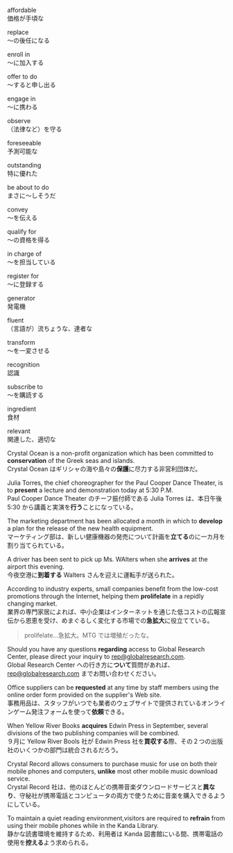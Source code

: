 affordable  
価格が手頃な

replace  
～の後任になる

enroll in  
～に加入する

offer to do  
～すると申し出る

engage in  
～に携わる

observe  
（法律など）を守る

foreseeable  
予測可能な

outstanding  
特に優れた

be about to do  
まさに～しそうだ

convey  
～を伝える

qualify for  
～の資格を得る

in charge of  
～を担当している

register for  
～に登録する

generator  
発電機

fluent  
（言語が）流ちょうな、達者な

transform  
～を一変させる

recognition  
認識

subscribe to  
～を購読する

ingredient  
食材

relevant  
関連した、適切な

Crystal Ocean is a non-profit organization which has been committed to **conservation** of the Greek seas and islands.  
Crystal Ocean はギリシャの海や島々の**保護**に尽力する非営利団体だ。

Julia Torres, the chief choreographer for the Paul Cooper Dance Theater, is to **present** a lecture and demonstration today at 5:30 P.M.  
Paul Cooper Dance Theater のチーフ振付師である Julia Torres は、本日午後 5:30 から講義と実演を**行う**ことになっている。

The marketing department has been allocated a month in which to **develop** a plan for the release of the new health equipment.  
マーケティング部は、新しい健康機器の発売について計画を**立てる**のに一カ月を割り当てられている。

A driver has been sent to pick up Ms. WAlters when she **arrives** at the airport this evening.  
今夜空港に**到着する** Walters さんを迎えに運転手が送られた。

According to industry experts, small companies benefit from the low-cost promotions through the Internet, helping them **prolifelate** in a repidly changing market.  
業界の専門家居によれば、中小企業はインターネットを通じた低コストの広報宣伝から恩恵を受け、めまぐるしく変化する市場での**急拡大**に役立てている。

> prolifelate...急拡大。MTG では増殖だったな。

Should you have any questions **regarding** access to Global Research Center, please direct your inquiry to rep@globalresearch.com.  
Global Research Center への行き方に**ついて**質問があれば、rep@globalresearch.com までお問い合わせください。

Office suppliers can be **requested** at any time by staff members using the online order form provided on the supplier's Web site.  
事務用品は、スタッフがいつでも業者のウェブサイトで提供されているオンラインゲーム発注フォームを使って**依頼**できる。

When Yellow River Books **acquires** Edwin Press in September, several divisions of the two publishing companies will be combined.  
９月に Yellow River Bools 社が Edwin Press 社を**買収する**際、その２つの出版社のいくつかの部門は統合されるだろう。

Crystal Record allows consumers to purchase music for use on both their mobile phones and computers, **unlike** most other mobile music download service.  
Crystal Record 社は、他のほとんどの携帯音楽ダウンロードサービスと**異なり**、守秘社が携帯電話とコンピュータの両方で使うために音楽を購入できるようにしている。

To maintain a quiet reading environment,visitors are required to **refrain** from using their mobile phones while in the Kanda Library.  
静かな読書環境を維持するため、利用者は Kanda 図書館にいる間、携帯電話の使用を**控える**よう求められる。
